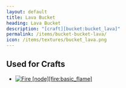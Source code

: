 ```yaml
---
layout: default
title: Lava Bucket
heading: Lava Bucket
description: "[craft][bucket:bucket_lava]"
permalink: /items/bucket-bucket-lava/
icon: /items/textures/bucket_lava.png
---
```



## Used for Crafts

<ul class="list-items clearfix">
    <li><a href="{{site.baseurl}}/items/fire-basic-flame/"><img src="{{site.baseurl}}/assets/img/items/itemcubes/fire_basic_flame.png" data-toggle="tooltip" title="Fire [node][fire:basic_flame]"></a></li>
</ul>
